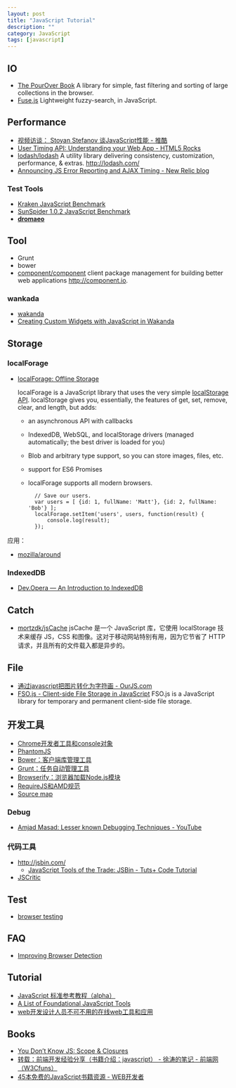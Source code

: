 ```yaml
---
layout: post
title: "JavaScript Tutorial"
description: ""
category: JavaScript
tags: [javascript]
--- 
```


## IO

- [The PourOver Book](http://newsdev.github.io/pourover/) A library for simple, fast filtering and sorting of large collections in the browser.
- [Fuse.js](http://github.com/krisk/fuse) Lightweight fuzzy-search, in JavaScript.

## Performance

- [视频访谈： Stoyan Stefanov 谈JavaScript性能 - 推酷](http://www.tuicool.com/articles/vEn6zm)
- [User Timing API: Understanding your Web App - HTML5 Rocks](http://www.html5rocks.com/en/tutorials/webperformance/usertiming/)
- [lodash/lodash](https://github.com/lodash/lodash) A utility library delivering consistency, customization, performance, & extras. <http://lodash.com/>
- [Announcing JS Error Reporting and AJAX Timing - New Relic blog](http://blog.newrelic.com/2014/03/13/javascript-error-reporting-ajax-timing-new-relic/)

<!--more-->

### Test Tools

- [Kraken JavaScript Benchmark](http://kraken-mirror.googlecode.com/svn/trunk/kraken/hosted/kraken-1.1/driver.html)
- [SunSpider 1.0.2 JavaScript Benchmark](http://www.webkit.org/perf/sunspider/sunspider.html) 
- [**dromaeo**](http://dromaeo.com/)

## Tool

- Grunt
- bower
- [component/component](https://github.com/component/component) client package management for building better web applications <http://component.io>.

### wankada

- [wakanda](http://www.wakanda.org/)
- [Creating Custom Widgets with JavaScript in Wakanda](http://flippinawesome.org/2014/06/05/creating-custom-widgets-with-javascript-in-wakanda/?-custom-widgets-with-javascript-in-wakanda)

## Storage

### localForage

- [localForage: Offline Storage](https://hacks.mozilla.org/2014/02/localforage-offline-storage-improved/)

    localForage is a JavaScript library that uses the very simple [localStorage API](https://hacks.mozilla.org/2009/06/localstorage/). localStorage gives you, essentially, the features of get, set, remove, clear, and length, but adds:

    * an asynchronous API with callbacks
    * IndexedDB, WebSQL, and localStorage drivers (managed automatically; the best driver is loaded for you)
    * Blob and arbitrary type support, so you can store images, files, etc.
    * support for ES6 Promises
    * localForage supports all modern browsers. 

            // Save our users.
            var users = [ {id: 1, fullName: 'Matt'}, {id: 2, fullName: 'Bob'} ];
            localForage.setItem('users', users, function(result) {
                console.log(result);
            });

应用：

- [mozilla/around](https://github.com/mozilla/around)

### IndexedDB

- [Dev.Opera — An Introduction to IndexedDB](http://dev.opera.com/articles/introduction-to-indexeddb)

## Catch

- [mortzdk/jsCache](https://github.com/mortzdk/jsCache) jsCache 是一个 JavaScript 库，它使用 localStorage 技术来缓存 JS，CSS 和图像。这对于移动网站特别有用，因为它节省了 HTTP 请求，并且所有的文件载入都是异步的。

## File

- [通过javascript把图片转化为字符画 - OurJS.com](http://ourjs.com/detail/5268746af3aad32a72000001)
- [FSO.js - Client-side File Storage in JavaScript](http://fsojs.com/) FSO.js is a JavaScript library for temporary and permanent client-side file storage.

## 开发工具

- [Chrome开发者工具和console对象](http://javascript.ruanyifeng.com/tool/console.html)
- [PhantomJS](thttp://javascript.ruanyifeng.com/tool/phantomjs.html) 
- [Bower：客户端库管理工具](http://javascript.ruanyifeng.com/tool/bower.html)
- [Grunt：任务自动管理工具](http://javascript.ruanyifeng.com/tool/grunt.html)
- [Browserify：浏览器加载Node.js模块](http://javascript.ruanyifeng.com/tool/browserify.html)
- [RequireJS和AMD规范](http://javascript.ruanyifeng.com/tool/requirejs.html)
- [Source map](http://javascript.ruanyifeng.com/tool/sourcemap.html)

### Debug

- [Amjad Masad: Lesser known Debugging Techniques - YouTube](https://www.youtube.com/watch?v=rcjUR4icvoQ)

### 代码工具

- http://jsbin.com/
    + [JavaScript Tools of the Trade: JSBin - Tuts+ Code Tutorial](http://code.tutsplus.com/tutorials/javascript-tools-of-the-trade-jsbin--net-36843)
- [JSCritic](http://jscritic.com/)

## Test

- [browser testing](https://ci.testling.com/)

## FAQ

- [Improving Browser Detection](http://flippinawesome.org/2014/04/07/improving-browser-detection/?-browser-detection)

## Tutorial

- [JavaScript 标准参考教程（alpha）](http://javascript.ruanyifeng.com/#advanced)
- [A List of Foundational JavaScript Tools](https://www.codefellows.org/blogs/complete-list-of-javascript-tools)
- [web开发设计人员不可不用的在线web工具和应用](http://www.qianduan.net/web-development-and-design-staff-can-not-be-without-online-web-tools-and-applications.html)

## Books

- [You Don’t Know JS: Scope & Closures](http://www.salttiger.com/you-dont-know-js-scope-and-closures/)
- [转载：前端开发经验分享（书籍介绍：javascript） - 徐涛的笔记 - 前端网（W3Cfuns）](http://www.w3cfuns.com/blog-5431260-5398544.html)
- [45本免费的JavaScript书籍资源 - WEB开发者](http://www.admin10000.com/document/3672.html)